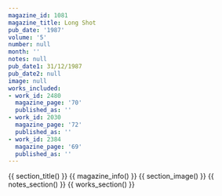 ```yaml
---
magazine_id: 1081
magazine_title: Long Shot
pub_date: '1987'
volume: '5'
number: null
month: ''
notes: null
pub_date1: 31/12/1987
pub_date2: null
image: null
works_included:
- work_id: 2480
  magazine_page: '70'
  published_as: ''
- work_id: 2030
  magazine_page: '72'
  published_as: ''
- work_id: 2384
  magazine_page: '69'
  published_as: ''
---
```


{{ section_title() }}
{{ magazine_info() }}
{{ section_image() }}
{{ notes_section() }}
{{ works_section() }}

